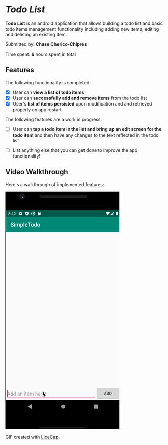 # *Todo List*

**Todo List** is an android application that allows building a todo list and basic todo items management functionality including adding new items, editing and deleting an existing item.

Submitted by: **Chase Cherico-Chipres**

Time spent: **6** hours spent in total

## Features

The following functionality is completed:

* [x] User can **view a list of todo items**
* [x] User can **successfully add and remove items** from the todo list
* [x] User's **list of items persisted** upon modification and and retrieved properly on app restart

The following features are a work in progress:

* [ ] User can **tap a todo item in the list and bring up an edit screen for the todo item** and then have any changes to the text reflected in the todo list

* [ ] List anything else that you can get done to improve the app functionality!

## Video Walkthrough

Here's a walkthrough of implemented features:

<img src='VideoWalkthrough.gif' title='Video Walkthrough' width='' alt='Video Walkthrough' />

GIF created with [LiceCap](http://www.cockos.com/licecap/).
